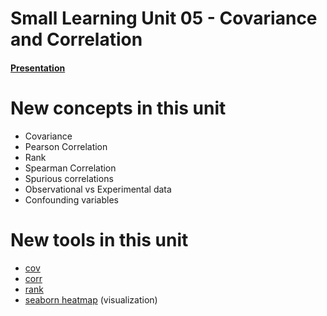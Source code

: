 # Small Learning Unit 05 - Covariance and Correlation


#### [Presentation](https://docs.google.com/presentation/d/15Nm53_-8YOPYol_oYyKHMgRSwXRmAx-JtpXr25Qed00/edit?usp=sharing)

# New concepts in this unit
- Covariance 
- Pearson Correlation
- Rank 
- Spearman Correlation 
- Spurious correlations
- Observational vs Experimental data 
- Confounding variables 



# New tools in this unit

- [cov](https://pandas.pydata.org/pandas-docs/stable/reference/api/pandas.DataFrame.cov.html)
- [corr](https://pandas.pydata.org/pandas-docs/stable/reference/api/pandas.DataFrame.corr.html)
- [rank](https://pandas.pydata.org/pandas-docs/stable/reference/api/pandas.DataFrame.rank.html)
- [seaborn heatmap](https://seaborn.pydata.org/generated/seaborn.heatmap.html) (visualization) 
